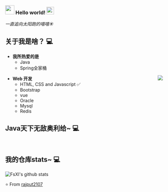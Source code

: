 ### <img src="https://github.com/rajput2107/rajput2107/blob/master/Assets/Hi.gif" width="29px"> Hello world!&nbsp;<img src="https://github.com/rajput2107/rajput2107/blob/master/Assets/Earth.gif" width="24px">
<em>一直追向太阳跑的嘻嘻☀️</em>
 <br/>
## 关于我是啥？ :computer: 
- **我所热爱的是**
	- Java
	- Spring全家桶

<img align="right" src="https://github.com/rajput2107/rajput2107/blob/master/Assets/Developer.gif"/>

- **Web 开发**
	- HTML, CSS and Javascript :white_check_mark:
	- Bootstrap
	- vue
	- Oracle
	- Mysql
	- Redis
  


## Java天下无敌奥利给~ :computer: 
<br/>

## 我的仓库stats~ :computer: 
![FsXI's github stats](https://github-readme-stats.vercel.app/api?username=abdullahalrifat&show_icons=true)


<p>


⭐️ From [rajput2107](https://github.com/FsXI)
